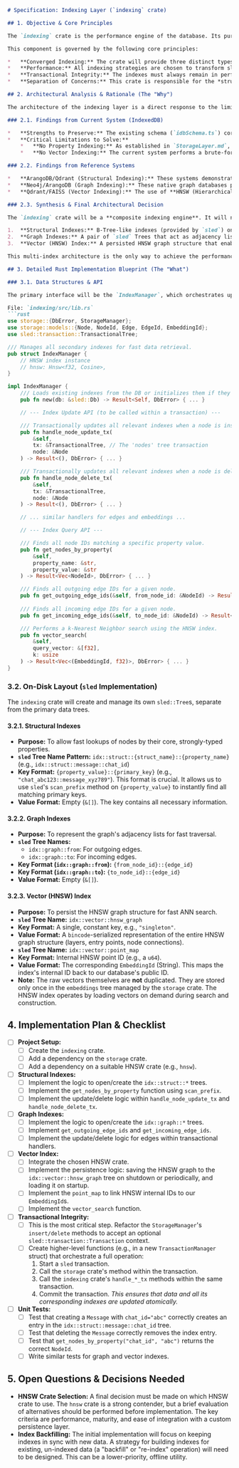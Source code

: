 ```markdown
# Specification: Indexing Layer (`indexing` crate)

## 1. Objective & Core Principles

The `indexing` crate is the performance engine of the database. Its purpose is to create and maintain a set of specialized data structures (indexes) that enable the rapid retrieval of data based on properties, relationships, and semantic similarity. This crate is the primary enabler of **Stage 1 (Candidate Set Generation)** and **Stage 2 (Semantic Re-ranking)** of the Converged Query Pipeline.

This component is governed by the following core principles:

*   **Converged Indexing:** The crate will provide three distinct types of indexes—Structural, Graph, and Vector—to power the three facets of the Converged Query Model.
*   **Performance:** All indexing strategies are chosen to transform slow O(n) full-table scans into highly efficient O(log n) or O(1) lookups.
*   **Transactional Integrity:** The indexes must always remain in perfect sync with the primary data stored by the `storage` crate. All index modifications must occur within the same transaction as the data modification.
*   **Separation of Concerns:** This crate is responsible for the *structure* of the indexes and the logic for querying them. The underlying storage of the indexes will be handled by `sled`, and the core data remains the responsibility of the `storage` crate.

## 2. Architectural Analysis & Rationale (The "Why")

The architecture of the indexing layer is a direct response to the limitations of the current system and a synthesis of best-in-class patterns from specialized databases.

### 2.1. Findings from Current System (IndexedDB)

*   **Strengths to Preserve:** The existing schema (`idbSchema.ts`) correctly identifies the need for graph indexes by creating indexes on `from_node_id` and `to_node_id` in the edges store. This is a proven pattern that enables efficient 1-hop traversals, and we will build upon it.
*   **Critical Limitations to Solve:**
    *   **No Property Indexing:** As established in `StorageLayer.md`, the inability to index fields within the `properties_json` blob is the system's primary bottleneck. This crate's structural indexes are the direct solution to this problem.
    *   **No Vector Indexing:** The current system performs a brute-force O(n) scan for every vector search (`vectorUtils.ts`). For an AI-first agentic system where context retrieval must be instantaneous, this is unacceptable. An O(log n) vector index is not a "nice-to-have"; it is a mandatory, enterprise-grade requirement from day one.

### 2.2. Findings from Reference Systems

*   **ArangoDB/Qdrant (Structural Indexing):** These systems demonstrate the power of creating secondary indexes on arbitrary document properties (or "payloads"). This allows for rapid, SQL-like `WHERE` clause filtering. We will adopt this pattern for all core fields defined in our Hybrid Schema Model.
*   **Neo4j/ArangoDB (Graph Indexing):** These native graph databases prove the efficiency of dedicated edge indexes for relationship traversal. Our graph index design, using `sled` Trees to represent adjacency lists, is a direct implementation of this industry-standard pattern.
*   **Qdrant/FAISS (Vector Indexing):** The use of **HNSW (Hierarchical Navigable Small World)** is the undisputed industry standard for high-performance, high-accuracy Approximate Nearest Neighbor (ANN) search. Its O(log n) search complexity is a mandatory requirement. The design of our vector index will be heavily influenced by the successful, production-grade implementation patterns found in Qdrant's Rust codebase, particularly the separation of the HNSW graph structure from the raw vector storage.

### 2.3. Synthesis & Final Architectural Decision

The `indexing` crate will be a **composite indexing engine**. It will not use a single, one-size-fits-all indexing strategy. Instead, it will manage three specialized index types, each optimized for a different facet of the Converged Query Model, all stored within `sled` Trees.

1.  **Structural Indexes:** B-Tree-like indexes (provided by `sled`) on the strongly-typed fields of our Rust structs (e.g., `Message.chat_id`). This powers the "SQL `WHERE` clause" facet of our queries.
2.  **Graph Indexes:** A pair of `sled` Trees that act as adjacency lists, mapping a node ID to the set of its incoming and outgoing edges. This powers the "Neo4j `MATCH` clause" facet.
3.  **Vector (HNSW) Index:** A persisted HNSW graph structure that enables O(log n) semantic search. This powers the "RAG `similarity_search`" facet.

This multi-index architecture is the only way to achieve the performance and accuracy required by the Converged Query Pipeline and the "humane brain" vision.

## 3. Detailed Rust Implementation Blueprint (The "What")

### 3.1. Data Structures & API

The primary interface will be the `IndexManager`, which orchestrates updates and queries across all index types.

File: `indexing/src/lib.rs`
```rust
use storage::{DbError, StorageManager};
use storage::models::{Node, NodeId, Edge, EdgeId, EmbeddingId};
use sled::transaction::TransactionalTree;

/// Manages all secondary indexes for fast data retrieval.
pub struct IndexManager {
    // HNSW index instance
    // hnsw: Hnsw<f32, Cosine>, 
}

impl IndexManager {
    /// Loads existing indexes from the DB or initializes them if they don't exist.
    pub fn new(db: &sled::Db) -> Result<Self, DbError> { ... }

    // --- Index Update API (to be called within a transaction) ---

    /// Transactionally updates all relevant indexes when a node is inserted or updated.
    pub fn handle_node_update_tx(
        &self,
        tx: &TransactionalTree, // The 'nodes' tree transaction
        node: &Node
    ) -> Result<(), DbError> { ... }

    /// Transactionally updates all relevant indexes when a node is deleted.
    pub fn handle_node_delete_tx(
        &self,
        tx: &TransactionalTree,
        node: &Node
    ) -> Result<(), DbError> { ... }

    // ... similar handlers for edges and embeddings ...

    // --- Index Query API ---

    /// Finds all node IDs matching a specific property value.
    pub fn get_nodes_by_property(
        &self,
        property_name: &str,
        property_value: &str
    ) -> Result<Vec<NodeId>, DbError> { ... }

    /// Finds all outgoing edge IDs for a given node.
    pub fn get_outgoing_edge_ids(&self, from_node_id: &NodeId) -> Result<Vec<EdgeId>, DbError> { ... }
    
    /// Finds all incoming edge IDs for a given node.
    pub fn get_incoming_edge_ids(&self, to_node_id: &NodeId) -> Result<Vec<EdgeId>, DbError> { ... }

    /// Performs a k-Nearest Neighbor search using the HNSW index.
    pub fn vector_search(
        &self,
        query_vector: &[f32],
        k: usize
    ) -> Result<Vec<(EmbeddingId, f32)>, DbError> { ... }
}
```

### 3.2. On-Disk Layout (`sled` Implementation)

The `indexing` crate will create and manage its own `sled::Tree`s, separate from the primary data trees.

#### 3.2.1. Structural Indexes

*   **Purpose:** To allow fast lookups of nodes by their core, strongly-typed properties.
*   **`sled` Tree Name Pattern:** `idx::struct::{struct_name}::{property_name}` (e.g., `idx::struct::message::chat_id`)
*   **Key Format:** `{property_value}::{primary_key}` (e.g., `"chat_abc123::message_xyz789"`). This format is crucial. It allows us to use `sled`'s `scan_prefix` method on `{property_value}` to instantly find all matching primary keys.
*   **Value Format:** Empty (`&[]`). The key contains all necessary information.

#### 3.2.2. Graph Indexes

*   **Purpose:** To represent the graph's adjacency lists for fast traversal.
*   **`sled` Tree Names:**
    *   `idx::graph::from`: For outgoing edges.
    *   `idx::graph::to`: For incoming edges.
*   **Key Format (`idx::graph::from`):** `{from_node_id}::{edge_id}`
*   **Key Format (`idx::graph::to`):** `{to_node_id}::{edge_id}`
*   **Value Format:** Empty (`&[]`).

#### 3.2.3. Vector (HNSW) Index

*   **Purpose:** To persist the HNSW graph structure for fast ANN search.
*   **`sled` Tree Name:** `idx::vector::hnsw_graph`
*   **Key Format:** A single, constant key, e.g., `"singleton"`.
*   **Value Format:** A `bincode`-serialized representation of the entire HNSW graph structure (layers, entry points, node connections).
*   **`sled` Tree Name:** `idx::vector::point_map`
*   **Key Format:** Internal HNSW point ID (e.g., a `u64`).
*   **Value Format:** The corresponding `EmbeddingId` (String). This maps the index's internal ID back to our database's public ID.
*   **Note:** The raw vectors themselves are **not** duplicated. They are stored only once in the `embeddings` tree managed by the `storage` crate. The HNSW index operates by loading vectors on demand during search and construction.

## 4. Implementation Plan & Checklist

*   [ ] **Project Setup:**
    *   [ ] Create the `indexing` crate.
    *   [ ] Add a dependency on the `storage` crate.
    *   [ ] Add a dependency on a suitable HNSW crate (e.g., `hnsw`).
*   [ ] **Structural Indexes:**
    *   [ ] Implement the logic to open/create the `idx::struct::*` trees.
    *   [ ] Implement the `get_nodes_by_property` function using `scan_prefix`.
    *   [ ] Implement the update/delete logic within `handle_node_update_tx` and `handle_node_delete_tx`.
*   [ ] **Graph Indexes:**
    *   [ ] Implement the logic to open/create the `idx::graph::*` trees.
    *   [ ] Implement `get_outgoing_edge_ids` and `get_incoming_edge_ids`.
    *   [ ] Implement the update/delete logic for edges within transactional handlers.
*   [ ] **Vector Index:**
    *   [ ] Integrate the chosen HNSW crate.
    *   [ ] Implement the persistence logic: saving the HNSW graph to the `idx::vector::hnsw_graph` tree on shutdown or periodically, and loading it on startup.
    *   [ ] Implement the `point_map` to link HNSW internal IDs to our `EmbeddingId`s.
    *   [ ] Implement the `vector_search` function.
*   [ ] **Transactional Integrity:**
    *   [ ] This is the most critical step. Refactor the `StorageManager`'s `insert/delete` methods to accept an optional `sled::transaction::Transaction` context.
    *   [ ] Create higher-level functions (e.g., in a new `TransactionManager` struct) that orchestrate a full operation:
        1.  Start a `sled` transaction.
        2.  Call the `storage` crate's method within the transaction.
        3.  Call the `indexing` crate's `handle_*_tx` methods within the same transaction.
        4.  Commit the transaction.
        *This ensures that data and all its corresponding indexes are updated atomically.*
*   [ ] **Unit Tests:**
    *   [ ] Test that creating a `Message` with `chat_id="abc"` correctly creates an entry in the `idx::struct::message::chat_id` tree.
    *   [ ] Test that deleting the `Message` correctly removes the index entry.
    *   [ ] Test that `get_nodes_by_property("chat_id", "abc")` returns the correct `NodeId`.
    *   [ ] Write similar tests for graph and vector indexes.

## 5. Open Questions & Decisions Needed

*   **HNSW Crate Selection:** A final decision must be made on which HNSW crate to use. The `hnsw` crate is a strong contender, but a brief evaluation of alternatives should be performed before implementation. The key criteria are performance, maturity, and ease of integration with a custom persistence layer.
*   **Index Backfilling:** The initial implementation will focus on keeping indexes in sync with new data. A strategy for building indexes for existing, un-indexed data (a "backfill" or "re-index" operation) will need to be designed. This can be a lower-priority, offline utility.
```